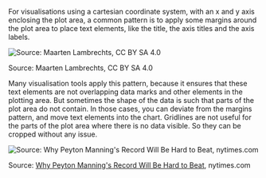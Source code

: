 For visualisations using a cartesian coordinate system, with an x and y axis enclosing the plot area, a common pattern is to apply some margins around the plot area to place text elements, like the title, the axis titles and the axis labels.

![Source: Maarten Lambrechts, CC BY SA 4.0](Data%20visualisation%20design%20in%20practice%201%20design%20tri%201d0d3c62419c4546846d9a92f783836c/anatomy-margins2x.png)

Source: Maarten Lambrechts, CC BY SA 4.0

Many visualisation tools apply this pattern, because it ensures that these text elements are not overlapping data marks and other elements in the plotting area. But sometimes the shape of the data is such that parts of the plot area do not contain. In those cases, you can deviate from the margins pattern, and move text elements into the chart. Gridlines are not useful for the parts of the plot area where there is no data visible. So they can be cropped without any issue.

![Source: [Why Peyton Manning's Record Will Be Hard to Beat](https://www.nytimes.com/interactive/2014/10/19/upshot/peyton-manning-breaks-touchdown-passing-record.html?_r=0), nytimes.com](Data%20visualisation%20design%20in%20practice%201%20design%20tri%201d0d3c62419c4546846d9a92f783836c/cropped-gridlines.png)

Source: [Why Peyton Manning's Record Will Be Hard to Beat](https://www.nytimes.com/interactive/2014/10/19/upshot/peyton-manning-breaks-touchdown-passing-record.html?_r=0), nytimes.com